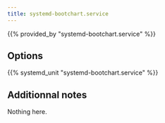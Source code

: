 ```yaml
---
title: systemd-bootchart.service
---
```


{{% provided_by "systemd-bootchart.service" %}}

## Options

{{% systemd_unit "systemd-bootchart.service" %}}

## Additionnal notes

Nothing here.